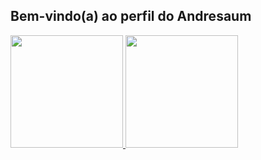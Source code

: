 ## Bem-vindo(a) ao perfil do Andresaum

 <div>
   <a href="https://github.com/devemdobro">
   <img height="180em" src="https://github-readme-stats.vercel.app/api?username=andresaum&show_icons=true&theme=tokyonight&include_all_commits=true&count_private=true"/>
   <img height="180em" src="https://github-readme-stats.vercel.app/api/top-langs/?username=Andresaum&layout=compact&langs_count=6&theme=tokyonight"/>
</div>
    

 
